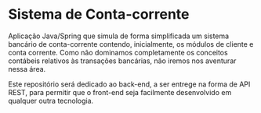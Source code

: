 # Sistema de Conta-corrente
Aplicação Java/Spring que simula de forma simplificada um sistema bancário de conta-corrente contendo, inicialmente, os módulos de cliente e conta corrente. Como não dominamos completamente os conceitos contábeis relativos às transações bancárias, não iremos nos aventurar nessa área.


Este repositório será dedicado ao back-end, a ser entrege na forma de API REST, para permitir que o front-end seja facilmente desenvolvido em qualquer outra tecnologia.
